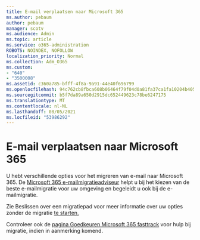 ```yaml
---
title: E-mail verplaatsen naar Microsoft 365
ms.author: pebaum
author: pebaum
manager: scotv
ms.audience: Admin
ms.topic: article
ms.service: o365-administration
ROBOTS: NOINDEX, NOFOLLOW
localization_priority: Normal
ms.collection: Adm_O365
ms.custom:
- "640"
- "3500008"
ms.assetid: c360a785-bfff-4f8a-9a91-44e40f696799
ms.openlocfilehash: 94c762cb8fbca608b06464f79f04d0a81fa37ca1fa10204b405a18bd79f4bade
ms.sourcegitcommit: b5f7da89a650d2915dc652449623c78be6247175
ms.translationtype: MT
ms.contentlocale: nl-NL
ms.lasthandoff: 08/05/2021
ms.locfileid: "53986292"
---
```

# <a name="move-email-to-microsoft-365"></a>E-mail verplaatsen naar Microsoft 365

U hebt verschillende opties voor het migreren van e-mail naar Microsoft 365. De [Microsoft 365 e-mailmigratieadviseur](https://aka.ms/alchemyinsight-mailmigrationadvisor) helpt u bij het kiezen van de beste e-mailmigratie voor uw omgeving en begeleidt u ook bij de e-mailmigratie.
  
Zie Beslissen over een migratiepad voor meer informatie over uw opties zonder de migratie [te starten.](https://docs.microsoft.com/Exchange/mailbox-migration/decide-on-a-migration-path)

Controleer ook de [pagina Goedkeuren Microsoft 365 fasttrack](https://www.microsoft.com/fasttrack/microsoft-365/office-365) voor hulp bij migratie, indien in aanmerking komend.
  